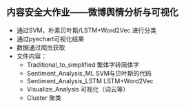 ## 内容安全大作业——微博舆情分析与可视化
* 通过SVM，朴素贝叶斯/LSTM+Word2Vec 进行分类
* 通过pyechart可视化结果
* 数据通过爬虫获取
* 文件内容：
  * Traditional_to_simplified  繁体字转简体字
  * Sentiment_Analysis_ML  SVM与贝叶斯的代码
  * Sentiment_Analysis_LSTM  LSTM+Word2Vec
  * Visualize_Analysis  可视化（词云等）
  * Cluster  聚类
